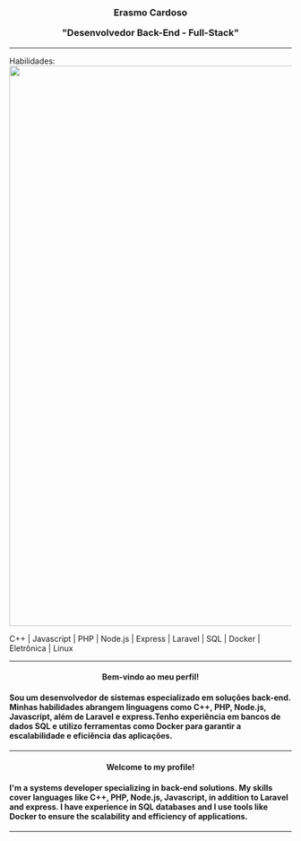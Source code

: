 <div align="center"><h3>Erasmo Cardoso <p> "Desenvolvedor Back-End - Full-Stack"</h3></div>
<hr>
Habilidades: 

<img width = "1000px" src="https://github.com/erascardsilva/erascardsilva/assets/70297459/b27f9af8-f8bc-4de7-a2f8-049307e93727">


C++ | Javascript | PHP | Node.js | Express | Laravel | SQL | Docker | Eletrônica | Linux
<hr>       
<div align="center"><h4> Bem-vindo ao meu perfil! </h4></div>
<h4>Sou um desenvolvedor de sistemas especializado em soluções back-end. 
Minhas habilidades abrangem linguagens como C++, PHP, Node.js, Javascript,
além de Laravel e express.Tenho experiência em bancos de dados SQL
e utilizo ferramentas como Docker para garantir a escalabilidade e eficiência das aplicações.</h4><p>
<hr>
<div align="center"><h4> Welcome to my profile! </h4></div>
<h4>I'm a systems developer specializing in back-end solutions.
My skills cover languages ​​like C++, PHP, Node.js, Javascript,
in addition to Laravel and express. I have experience in SQL databases
and I use tools like Docker to ensure the scalability and efficiency of applications.</h4><p>
<hr>
